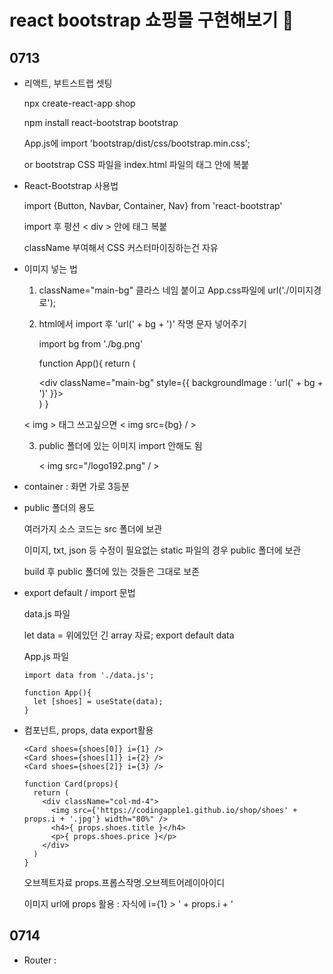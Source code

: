 # react bootstrap 쇼핑몰 구현해보기 🩵


## 0713

- 리액트, 부트스트랩 셋팅

  npx create-react-app shop
  
  npm install react-bootstrap bootstrap
  
  App.js에 import 'bootstrap/dist/css/bootstrap.min.css';
  
  or bootstrap CSS 파일을 index.html 파일의 <head> 태그 안에 복붙

- React-Bootstrap 사용법

  import {Button, Navbar, Container, Nav} from 'react-bootstrap'

  import 후 펑션 < div > 안에 태그 복붙

  className 부여해서 CSS 커스터마이징하는건 자유

- 이미지 넣는 법

  1. className="main-bg" 클라스 네임 붙이고 App.css파일에 url('./이미지경로');

  2. html에서 import 후 'url(' + bg + ')' 작명 문자 넣어주기
  
      import bg from './bg.png'
            
      function App(){
        return (
          <div>
            <div className="main-bg" style={{ backgroundImage : 'url(' + bg + ')' }}></div>
          </div>
        )
      }

  < img > 태그 쓰고싶으면 < img src={bg} / >

  3. public 폴더에 있는 이미지 import 안해도 됨
 
     < img src="/logo192.png" / >

- container : 화면 가로 3등분

- public 폴더의 용도

  여러가지 소스 코드는 src 폴더에 보관

  이미지, txt, json 등 수정이 필요없는 static 파일의 경우 public 폴더에 보관

  build 후 public 폴더에 있는 것들은 그대로 보존

- export default / import 문법

  data.js 파일

    let data = 위에있던 긴 array 자료;
    export default data

  App.js 파일

      import data from './data.js';
    
      function App(){
        let [shoes] = useState(data);
      }

- 컴포넌트, props, data export활용
    
      <Card shoes={shoes[0]} i={1} />
      <Card shoes={shoes[1]} i={2} />
      <Card shoes={shoes[2]} i={3} />

      function Card(props){
        return (
          <div className="col-md-4">
            <img src={'https://codingapple1.github.io/shop/shoes' + props.i + '.jpg'} width="80%" />
            <h4>{ props.shoes.title }</h4>
            <p>{ props.shoes.price }</p>
          </div>
        )
      }

  오브젝트자료 props.프롭스작명.오브젝트어레이아이디

  이미지 url에 props 활용 : 자식에 i={1} > ' + props.i + '



## 0714


- Router :
